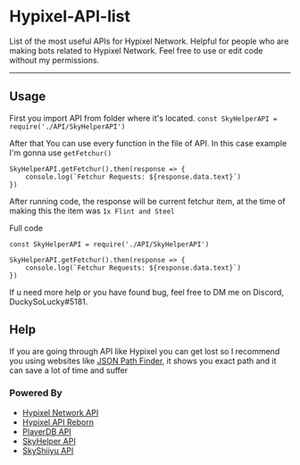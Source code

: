 # Hypixel-API-list

List of the most useful APIs for Hypixel Network. Helpful for people who are making bots related to Hypixel Network. Feel free to use or edit code without my permissions.

<hr>

## Usage

First you import API from folder where it's located.
`const SkyHelperAPI = require('./API/SkyHelperAPI')`

After that You can use every function in the file of API. In this case example I'm gonna use `getFetchur()`

```
SkyHelperAPI.getFetchur().then(response => {
    console.log(`Fetchur Requests: ${response.data.text}`)
})
```

After running code, the response will be current fetchur item, at the time of making this the item was `1x Flint and Steel`

Full code

```
const SkyHelperAPI = require('./API/SkyHelperAPI')

SkyHelperAPI.getFetchur().then(response => {
    console.log(`Fetchur Requests: ${response.data.text}`)
})
```

If u need more help or you have found bug, feel free to DM me on Discord, DuckySoLucky#5181.

## Help

If you are going through API like Hypixel you can get lost so I recommend you using websites like [JSON Path Finder](https://jsonpathfinder.com/), it shows you exact path and it can save a lot of time and suffer

### Powered By
- [Hypixel Network API](http://api.hypixel.net/)
- [Hypixel API Reborn](https://hypixel.stavzdev.me/#/)
- [PlayerDB API](https://playerdb.co/)
- [SkyHelper API](https://github.com/Altpapier/SkyHelperAPI)
- [SkyShiiyu API](https://github.com/SkyCryptWebsite/SkyCrypt)
